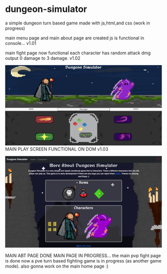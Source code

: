 # dungeon-simulator 
a simple dungeon turn based game made with js,html,and css (work in progress)

main menu page and main about page are created 
js is functional in console... 
v1.01

main fight page now functional each character has random attack dmg output 0 damage to 3 damage. v1.02

![](textures/v1.03.png) MAIN PLAY SCREEN FUNCTIONAL ON DOM v1.03

![](textures/main-abt-page.png)

MAIN ABT PAGE DONE MAIN PAGE IN PROGRESS...
the main pvp fight page is done now a pve turn based fighting game is in progress (as another game mode).
also gonna work on the main home page :) 
